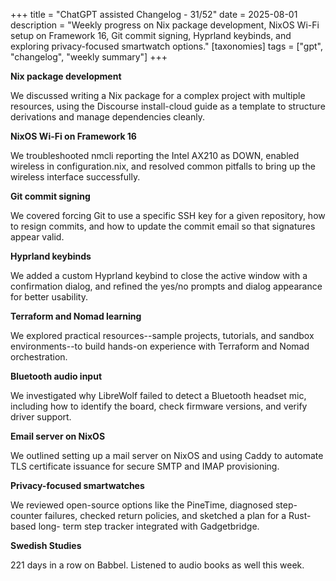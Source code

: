 +++
title = "ChatGPT assisted Changelog - 31/52"
date = 2025-08-01
description = "Weekly progress on Nix package development, NixOS Wi-Fi setup on Framework 16, Git commit signing, Hyprland keybinds, and exploring privacy-focused smartwatch options."
[taxonomies]
tags = ["gpt", "changelog", "weekly summary"]
+++

**Nix package development**

We discussed writing a Nix package for a complex project with multiple
resources, using the Discourse install-cloud guide as a template to structure
derivations and manage dependencies cleanly.

**NixOS Wi-Fi on Framework 16**

We troubleshooted nmcli reporting the Intel AX210 as DOWN, enabled wireless in
configuration.nix, and resolved common pitfalls to bring up the wireless
interface successfully.

**Git commit signing**

We covered forcing Git to use a specific SSH key for a given repository, how to
resign commits, and how to update the commit email so that signatures appear
valid.

**Hyprland keybinds**

We added a custom Hyprland keybind to close the active window with a
confirmation dialog, and refined the yes/no prompts and dialog appearance for
better usability.

**Terraform and Nomad learning**

We explored practical resources--sample projects, tutorials, and sandbox
environments--to build hands-on experience with Terraform and Nomad
orchestration.

**Bluetooth audio input**

We investigated why LibreWolf failed to detect a Bluetooth headset mic,
including how to identify the board, check firmware versions, and verify
driver support.

**Email server on NixOS**

We outlined setting up a mail server on NixOS and using Caddy to automate TLS
certificate issuance for secure SMTP and IMAP provisioning.

**Privacy-focused smartwatches**

We reviewed open-source options like the PineTime, diagnosed step-counter
failures, checked return policies, and sketched a plan for a Rust-based long-
term step tracker integrated with Gadgetbridge.

**Swedish Studies**

221 days in a row on Babbel. Listened to audio books as well this week.
